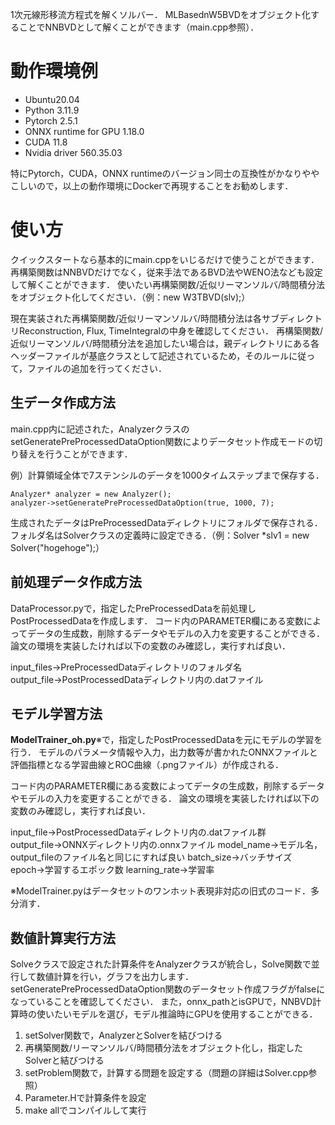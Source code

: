 1次元線形移流方程式を解くソルバー．
MLBasednW5BVDをオブジェクト化することでNNBVDとして解くことができます（main.cpp参照）．

# 動作環境例
- Ubuntu20.04
- Python 3.11.9
- Pytorch 2.5.1
- ONNX runtime for GPU 1.18.0
- CUDA 11.8
- Nvidia driver 560.35.03

特にPytorch，CUDA，ONNX runtimeのバージョン同士の互換性がかなりややこしいので，以上の動作環境にDockerで再現することをお勧めします．

# 使い方
クイックスタートなら基本的にmain.cppをいじるだけで使うことができます．
再構築関数はNNBVDだけでなく，従来手法であるBVD法やWENO法なども設定して解くことができます．
使いたい再構築関数/近似リーマンソルバ/時間積分法をオブジェクト化してください．（例：new W3TBVD(slv);）

現在実装された再構築関数/近似リーマンソルバ/時間積分法は各サブディレクトリReconstruction, Flux, TimeIntegralの中身を確認してください．
再構築関数/近似リーマンソルバ/時間積分法を追加したい場合は，親ディレクトリにある各ヘッダーファイルが基底クラスとして記述されているため，そのルールに従って，ファイルの追加を行ってください．

## 生データ作成方法
main.cpp内に記述された，AnalyzerクラスのsetGeneratePreProcessedDataOption関数によりデータセット作成モードの切り替えを行うことができます．

例）計算領域全体で7ステンシルのデータを1000タイムステップまで保存する．
```
Analyzer* analyzer = new Analyzer();
analyzer->setGeneratePreProcessedDataOption(true, 1000, 7);
```
生成されたデータはPreProcessedDataディレクトリにフォルダで保存される．
フォルダ名はSolverクラスの定義時に設定できる．（例：Solver *slv1 = new Solver("hogehoge");）

## 前処理データ作成方法
DataProcessor.pyで，指定したPreProcessedDataを前処理しPostProcessedDataを作成します．
コード内のPARAMETER欄にある変数によってデータの生成数，削除するデータやモデルの入力を変更することができる．
論文の環境を実装したければ以下の変数のみ確認し，実行すれば良い．

input_files→PreProcessedDataディレクトリのフォルダ名
output_file→PostProcessedDataディレクトリ内の.datファイル


## モデル学習方法
**ModelTrainer_oh.py**※で，指定したPostProcessedDataを元にモデルの学習を行う．
モデルのパラメータ情報や入力，出力数等が書かれたONNXファイルと評価指標となる学習曲線とROC曲線（.pngファイル）が作成される．

コード内のPARAMETER欄にある変数によってデータの生成数，削除するデータやモデルの入力を変更することができる．
論文の環境を実装したければ以下の変数のみ確認し，実行すれば良い．

input_file→PostProcessedDataディレクトリ内の.datファイル群
output_file→ONNXディレクトリ内の.onnxファイル
model_name→モデル名，output_fileのファイル名と同じにすれば良い
batch_size→バッチサイズ
epoch→学習するエポック数
learning_rate→学習率

※ModelTrainer.pyはデータセットのワンホット表現非対応の旧式のコード．多分消す．

## 数値計算実行方法
Solveクラスで設定された計算条件をAnalyzerクラスが統合し，Solve関数で並行して数値計算を行い，グラフを出力します．
setGeneratePreProcessedDataOption関数のデータセット作成フラグがfalseになっていることを確認してください．
また，onnx_pathとisGPUで，NNBVD計算時の使いたいモデルを選び，モデル推論時にGPUを使用することができる．

1. setSolver関数で，AnalyzerとSolverを結びつける
2. 再構築関数/リーマンソルバ/時間積分法をオブジェクト化し，指定したSolverと結びつける
3. setProblem関数で，計算する問題を設定する（問題の詳細はSolver.cpp参照）
4. Parameter.Hで計算条件を設定
5. make allでコンパイルして実行
